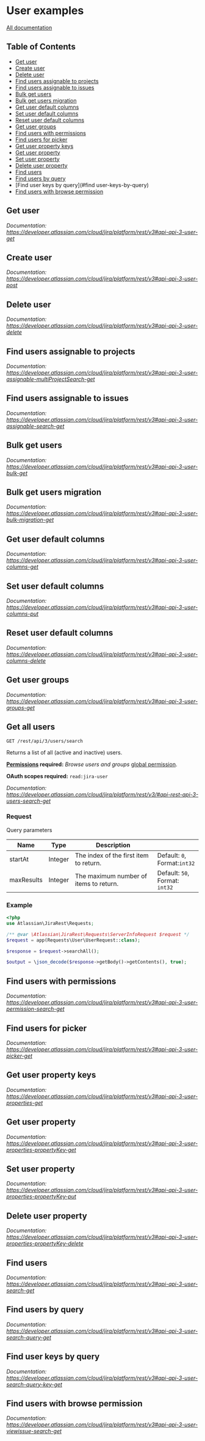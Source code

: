 # User examples

[All documentation](https://developer.atlassian.com/cloud/jira/platform/rest/v3#api-group-User)

## Table of Contents

- [Get user](#get-user)
- [Create user](#create-user)
- [Delete user](#delete-user)
- [Find users assignable to projects](#find-users-assignable-to-projects)
- [Find users assignable to issues](#find-users-assignable-to-issues)
- [Bulk get users](#bulk-get-users)
- [Bulk get users migration](#bulk-get-users-migration)
- [Get user default columns](#get-user-default-columns)
- [Set user default columns](#set-user-default-columns)
- [Reset user default columns](#reset-user-default-columns)
- [Get user groups](#get-user-groups)
- [Find users with permissions](#find-users-with-permissions)
- [Find users for picker](#find-users-for-picker)
- [Get user property keys](#get-user-property-keys)
- [Get user property](#get-user-property)
- [Set user property](#set-user-property)
- [Delete user property](#delete-user-property)
- [Find users](#find-users)
- [Find users by query](#find-users-by-query)
- [Find user keys by query](#find user-keys-by-query)
- [Find users with browse permission](#find-users-with-browse-permission)

## Get user
_Documentation: https://developer.atlassian.com/cloud/jira/platform/rest/v3#api-api-3-user-get_

## Create user
_Documentation: https://developer.atlassian.com/cloud/jira/platform/rest/v3#api-api-3-user-post_

## Delete user
_Documentation: https://developer.atlassian.com/cloud/jira/platform/rest/v3#api-api-3-user-delete_

## Find users assignable to projects
_Documentation: https://developer.atlassian.com/cloud/jira/platform/rest/v3#api-api-3-user-assignable-multiProjectSearch-get_

## Find users assignable to issues
_Documentation: https://developer.atlassian.com/cloud/jira/platform/rest/v3#api-api-3-user-assignable-search-get_

## Bulk get users
_Documentation: https://developer.atlassian.com/cloud/jira/platform/rest/v3#api-api-3-user-bulk-get_

## Bulk get users migration
_Documentation: https://developer.atlassian.com/cloud/jira/platform/rest/v3#api-api-3-user-bulk-migration-get_

## Get user default columns
_Documentation: https://developer.atlassian.com/cloud/jira/platform/rest/v3#api-api-3-user-columns-get_

## Set user default columns
_Documentation: https://developer.atlassian.com/cloud/jira/platform/rest/v3#api-api-3-user-columns-put_

## Reset user default columns
_Documentation: https://developer.atlassian.com/cloud/jira/platform/rest/v3#api-api-3-user-columns-delete_

## Get user groups
_Documentation: https://developer.atlassian.com/cloud/jira/platform/rest/v3#api-api-3-user-groups-get_

## Get all users

`GET /rest/api/3/users/search`

Returns a list of all (active and inactive) users.

**[Permissions](https://developer.atlassian.com/cloud/jira/platform/rest/v3/intro/#permissions) required:** _Browse users and groups_ [global permission](https://confluence.atlassian.com/x/x4dKLg).

**OAuth scopes required:** `read:jira-user`

_Documentation: https://developer.atlassian.com/cloud/jira/platform/rest/v3/#api-rest-api-3-users-search-get_

### Request

Query parameters

| Name       | Type    | Description                            |                                   |
|------------|---------|----------------------------------------|-----------------------------------|
| startAt    | Integer | The index of the first item to return. | Default: `0`,<br>Format:`int32`   |
| maxResults | Integer | The maximum number of items to return. | Default: `50`,<br>Format: `int32` |

### Example

```php
<?php
use Atlassian\JiraRest\Requests;

/** @var \Atlassian\JiraRest\Requests\ServerInfoRequest $request */
$request = app(Requests\User\UserRequest::class);

$response = $request->searchAll();

$output = \json_decode($response->getBody()->getContents(), true);
```

## Find users with permissions
_Documentation: https://developer.atlassian.com/cloud/jira/platform/rest/v3#api-api-3-user-permission-search-get_

## Find users for picker
_Documentation: https://developer.atlassian.com/cloud/jira/platform/rest/v3#api-api-3-user-picker-get_

## Get user property keys
_Documentation: https://developer.atlassian.com/cloud/jira/platform/rest/v3#api-api-3-user-properties-get_

## Get user property
_Documentation: https://developer.atlassian.com/cloud/jira/platform/rest/v3#api-api-3-user-properties-propertyKey-get_

## Set user property
_Documentation: https://developer.atlassian.com/cloud/jira/platform/rest/v3#api-api-3-user-properties-propertyKey-put_

## Delete user property
_Documentation: https://developer.atlassian.com/cloud/jira/platform/rest/v3#api-api-3-user-properties-propertyKey-delete_

## Find users
_Documentation: https://developer.atlassian.com/cloud/jira/platform/rest/v3#api-api-3-user-search-get_

## Find users by query
_Documentation: https://developer.atlassian.com/cloud/jira/platform/rest/v3#api-api-3-user-search-query-get_

## Find user keys by query
_Documentation: https://developer.atlassian.com/cloud/jira/platform/rest/v3#api-api-3-user-search-query-key-get_

## Find users with browse permission
_Documentation: https://developer.atlassian.com/cloud/jira/platform/rest/v3#api-api-3-user-viewissue-search-get_

